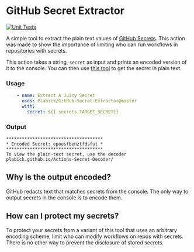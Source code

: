 # GitHub Secret Extractor
[![Unit Tests](https://github.com/Plabick/GitHub-Secret-Extractor/actions/workflows/test.yml/badge.svg?event=push)](https://github.com/Plabick/GitHub-Secret-Extractor/actions/workflows/test.yml)

A simple tool to extract the plain text values of [GitHub Secrets](https://docs.github.com/en/actions/security-guides/encrypted-secrets). This action was made to show the importance of limiting who can run workflows in repositories with secrets. 

This action takes a string, `secret` as input and prints an encoded version of it to the console. You can then use [this tool](https://plabick.github.io/Actions-Secret-Decoder/) to get the secret in plain text. 
### Usage
```yaml
    - name: Extract A Juicy Secret
      uses: Plabick/GitHub-Secret-Extractor@master
      with:
        secret: ${{ secrets.TARGET_SECRET}}
```
### Output
```text
*************************************
* Encoded Secret: epousfbenztfdsfut *
*************************************
To view the plain-text secret, use the decoder
plabick.github.io/Actions-Secret-Decoder/
```
## Why is the output encoded?
GitHub redacts text that matches secrets from the console. The only way to output secrets in the console is to encode them. 

## How can I protect my secrets?

To protect your secrets from a variant of this tool that uses an arbitrary encoding scheme, limit who can modify workflows on repos with secrets. There is no other way to prevent the disclosure of stored secrets. 
